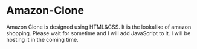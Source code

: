 # Amazon-Clone
Amazon Clone is designed using HTML&amp;CSS. It is the lookalike of amazon shopping.
Please wait for sometime and I will add JavaScript to it.
I will be hosting it in the coming time.
